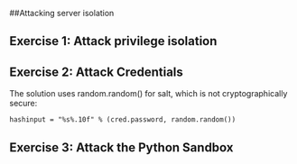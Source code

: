 ##Attacking server isolation

## Exercise 1: Attack privilege isolation

## Exercise 2: Attack Credentials

The solution uses random.random() for salt, which is not cryptographically secure:
    
    hashinput = "%s%.10f" % (cred.password, random.random())

## Exercise 3: Attack the Python Sandbox